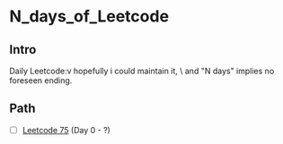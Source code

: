 # N_days_of_Leetcode

## Intro
Daily Leetcode:v hopefully i could maintain it, \\
and "N days" implies no foreseen ending.

## Path
- [ ] [Leetcode 75](https://leetcode.com/studyplan/leetcode-75/) (Day 0 - ?)
